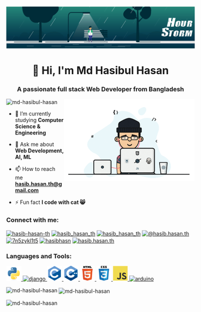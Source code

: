 ![logo](banner.gif)

<h1 align="center">👋 Hi, I'm Md Hasibul Hasan</h1>
<h3 align="center">A passionate full stack Web Developer from Bangladesh</h3>

<img align="right" alt="Coding..." width="350" src="coding.gif">


<p align="left"> <img src="https://komarev.com/ghpvc/?username=md-hasibul-hasan&label=Profile%20views&color=0e75b6&style=flat" alt="md-hasibul-hasan" /> </p>

- 📖 I’m currently studying **Computer Science & Engineering**

- 💬 Ask me about **Web Development, AI, ML**

- 📫 How to reach me **hasib.hasan.th@gmail.com**

- ⚡ Fun fact **I code with cat 😸**

<h3 align="left">Connect with me:</h3>
<p align="left">
<a href="https://linkedin.com/in/hasib-hasan-th" target="blank"><img align="center" src="https://raw.githubusercontent.com/rahuldkjain/github-profile-readme-generator/master/src/images/icons/Social/linked-in-alt.svg" alt="hasib-hasan-th" height="30" width="40" /></a>
<a href="https://twitter.com/hasib_hasan_th" target="blank"><img align="center" src="https://raw.githubusercontent.com/rahuldkjain/github-profile-readme-generator/master/src/images/icons/Social/twitter.svg" alt="hasib_hasan_th" height="30" width="40" /></a>
<!-- <a href="https://fb.com/hasib.hasan.th" target="blank"><img align="center" src="https://raw.githubusercontent.com/rahuldkjain/github-profile-readme-generator/master/src/images/icons/Social/facebook.svg" alt="hasib.hasn.th" height="30" width="40" /></a>
<a href="https://instagram.com/hasib.hasan.th" target="blank"><img align="center" src="https://raw.githubusercontent.com/rahuldkjain/github-profile-readme-generator/master/src/images/icons/Social/instagram.svg" alt="hasib.hasan.th" height="30" width="40" /></a> -->
<a href="https://www.hackerrank.com/hasib_hasan_th" target="blank"><img align="center" src="https://raw.githubusercontent.com/rahuldkjain/github-profile-readme-generator/master/src/images/icons/Social/hackerrank.svg" alt="hasib_hasan_th" height="30" width="40" /></a>
<a href="https://www.hackerearth.com/@hasib.hasan.th" target="blank"><img align="center" src="https://raw.githubusercontent.com/rahuldkjain/github-profile-readme-generator/master/src/images/icons/Social/hackerearth.svg" alt="@hasib.hasan.th" height="30" width="40" /></a>
<a href="https://www.leetcode.com/7n5zykl1t5" target="blank"><img align="center" src="https://raw.githubusercontent.com/rahuldkjain/github-profile-readme-generator/master/src/images/icons/Social/leet-code.svg" alt="7n5zykl1t5" height="30" width="40" /></a>
<a href="https://www.codechef.com/users/hasibhasn" target="blank"><img align="center" src="https://cdn.jsdelivr.net/npm/simple-icons@3.1.0/icons/codechef.svg" alt="hasibhasn" height="30" width="40" /></a>
<a href="https://codeforces.com/profile/hasib.hasan.th" target="blank"><img align="center" src="https://raw.githubusercontent.com/rahuldkjain/github-profile-readme-generator/master/src/images/icons/Social/codeforces.svg" alt="hasib.hasan.th" height="30" width="40" /></a>

</p>

<h3 align="left">Languages and Tools:</h3>
<p align="left">

 </a> <a href="https://www.python.org" target="_blank" rel="noreferrer"> <img src="https://raw.githubusercontent.com/devicons/devicon/master/icons/python/python-original.svg" alt="python" width="40" height="40"/> </a> 
<a href="https://www.djangoproject.com/" target="_blank" rel="noreferrer"> <img src="https://cdn.worldvectorlogo.com/logos/django.svg" alt="django" width="40" height="40"/> </a> 
<a href="https://www.cprogramming.com/" target="_blank" rel="noreferrer"> <img src="https://raw.githubusercontent.com/devicons/devicon/master/icons/c/c-original.svg" alt="c" width="40" height="40"/> </a>
<a href="https://www.w3schools.com/cpp/" target="_blank" rel="noreferrer"> <img src="https://raw.githubusercontent.com/devicons/devicon/master/icons/cplusplus/cplusplus-original.svg" alt="cplusplus" width="40" height="40"/> </a>
<a href="https://www.w3.org/html/" target="_blank" rel="noreferrer"> <img src="https://raw.githubusercontent.com/devicons/devicon/master/icons/html5/html5-original-wordmark.svg" alt="html5" width="40" height="40"/> 
<a href="https://www.w3schools.com/css/" target="_blank" rel="noreferrer"> <img src="https://raw.githubusercontent.com/devicons/devicon/master/icons/css3/css3-original-wordmark.svg" alt="css3" width="40" height="40"/> </a> 
<a href="https://developer.mozilla.org/en-US/docs/Web/JavaScript" target="_blank" rel="noreferrer"> <img src="https://raw.githubusercontent.com/devicons/devicon/master/icons/javascript/javascript-original.svg" alt="javascript" width="40" height="40"/> </a>
 <a href="https://www.arduino.cc/" target="_blank" rel="noreferrer"> <img src="https://cdn.worldvectorlogo.com/logos/arduino-1.svg" alt="arduino" width="40" height="40"/> </a>
 
 </p>

<p><img align="left" src="https://github-readme-stats.vercel.app/api/top-langs?username=md-hasibul-hasan&show_icons=true&locale=en&layout=compact" alt="md-hasibul-hasan" /></p>

<p>&nbsp;<img align="center" src="https://github-readme-stats.vercel.app/api?username=md-hasibul-hasan&show_icons=true&locale=en" alt="md-hasibul-hasan" /></p>

<p><img align="center" src="https://github-readme-streak-stats.herokuapp.com/?user=md-hasibul-hasan&" alt="md-hasibul-hasan" /></p>
